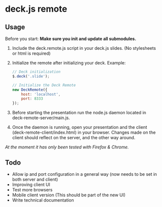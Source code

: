 deck.js remote
=============

Usage
-------------

Before you start: **Make sure you init and update all submodules.**

1. Include the deck.remote.js script in your deck.js slides. (No stylesheets or html is required)
1. Initialize the remote after initializing your deck. Example:
	
	```javascript
	// Deck initialization
	$.deck('.slide');
	
	// Initialize the Deck Remote
	new DeckRemote({
		host: 'localhost',
		port: 8333
	});
	```

1. Before starting the presentation run the node.js daemon located in deck-remote-server/main.js.
1. Once the daemon is running, open your presentation and the client (deck-remote-client/index.html) in your browser. Changes made on the client should reflect on the server, and the other way around.

*At the moment it has only been tested with Firefox & Chrome.*

Todo
-------------

- Allow ip and port configuration in a general way (now needs to be set in both server and client)
- Improving client UI
- Test more browsers
- Mobile client version (This should be part of the new UI)
- Write technical documentation
